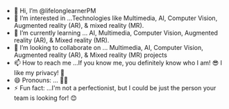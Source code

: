 - 👋 Hi, I’m @lifelonglearnerPM
- 👀 I’m interested in ...Technologies like Multimedia, AI, Computer Vision, Augmented reality (AR), & mixed reality (MR).
- 🌱 I’m currently learning ... AI, Multimedia, Computer Vision, Augmented reality (AR), & Mixed reality (MR).
- 💞️ I’m looking to collaborate on ... Multimedia, AI, Computer Vision, Augmented reality (AR), & Mixed reality (MR) projects
- 📫 How to reach me ...If you know me, you definitely know who I am! 😎 I like my privacy! 🤫
- 😄 Pronouns: ... 👩‍🦰
- ⚡ Fun fact: ...I'm not a perfectionist, but I could be just the person your team is looking for! 😊

<!---
lifelonglearnerPM/lifelonglearnerPM is a ✨ special ✨ repository because its `README.md` (this file) appears on your GitHub profile.
You can click the Preview link to take a look at your changes.
--->
